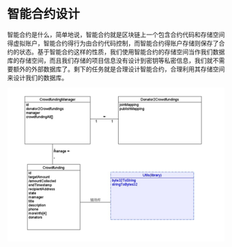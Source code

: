 # 智能合约设计

智能合约是什么，简单地说，智能合约就是区块链上一个包含合约代码和存储空间得虚拟账户，智能合约得行为由合约代码控制，而智能合约得账户存储则保存了合约的状态。基于智能合约这样的性质，我们使用智能合约的存储空间当作我们数据库的存储空间，而且我们存储的项目信息没有设计到密钥等私密信息，我们就不需要额外的外部数据库了。剩下的任务就是合理设计智能合约，合理利用其存储空间来设计我们的数据库。

![](https://github.com/Vilinz/CrowdfundingDAppDocs/raw/master/imgs/contractDesign.jpg)

